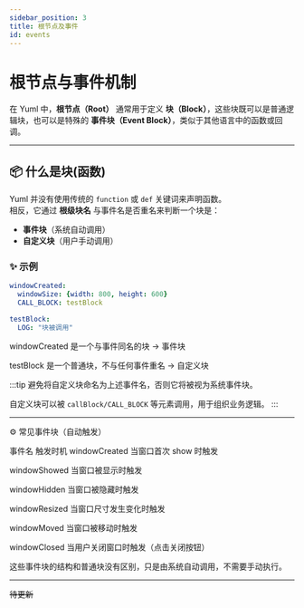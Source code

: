 ```yaml
---
sidebar_position: 3
title: 根节点及事件
id: events
---
```


# 根节点与事件机制

在 Yuml 中，**根节点（Root）** 通常用于定义 **块（Block）**，这些块既可以是普通逻辑块，也可以是特殊的 **事件块（Event Block）**，类似于其他语言中的函数或回调。

---

## 📦 什么是块(函数)

Yuml 并没有使用传统的 `function` 或 `def` 关键词来声明函数。  
相反，它通过 **根级块名** 与事件名是否重名来判断一个块是：

- **事件块**（系统自动调用）
- **自定义块**（用户手动调用）

### ✨ 示例
```yaml
windowCreated:
  windowSize: {width: 800, height: 600}
  CALL_BLOCK: testBlock

testBlock:
  LOG: "块被调用"
```

windowCreated 是一个与事件同名的块 → 事件块

testBlock 是一个普通块，不与任何事件重名 → 自定义块

:::tip
避免将自定义块命名为上述事件名，否则它将被视为系统事件块。

自定义块可以被 `callBlock/CALL_BLOCK` 等元素调用，用于组织业务逻辑。
:::

---

⚙️ 常见事件块（自动触发）

事件名	触发时机
windowCreated	当窗口首次 show 时触发

windowShowed	当窗口被显示时触发

windowHidden	当窗口被隐藏时触发

windowResized	当窗口尺寸发生变化时触发

windowMoved	  当窗口被移动时触发

windowClosed	当用户关闭窗口时触发（点击关闭按钮）

这些事件块的结构和普通块没有区别，只是由系统自动调用，不需要手动执行。

---

~~待更新~~

